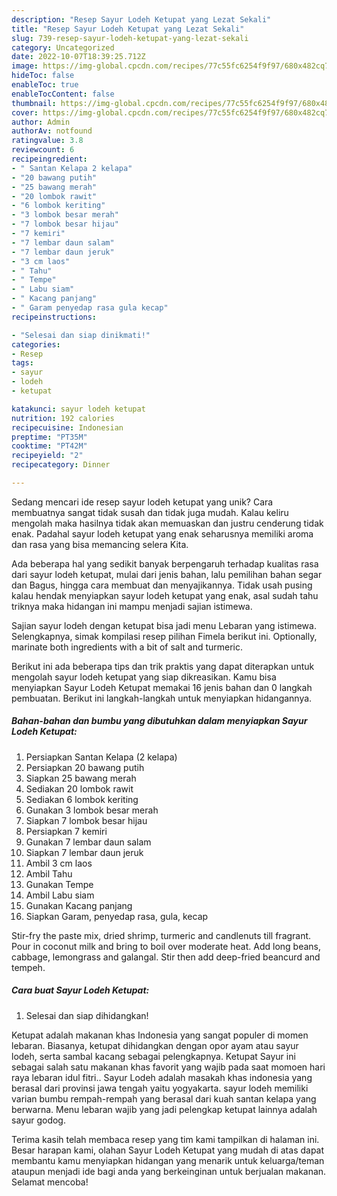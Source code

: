 ```yaml
---
description: "Resep Sayur Lodeh Ketupat yang Lezat Sekali"
title: "Resep Sayur Lodeh Ketupat yang Lezat Sekali"
slug: 739-resep-sayur-lodeh-ketupat-yang-lezat-sekali
category: Uncategorized
date: 2022-10-07T18:39:25.712Z
image: https://img-global.cpcdn.com/recipes/77c55fc6254f9f97/680x482cq70/sayur-lodeh-ketupat-foto-resep-utama.jpg
hideToc: false
enableToc: true
enableTocContent: false
thumbnail: https://img-global.cpcdn.com/recipes/77c55fc6254f9f97/680x482cq70/sayur-lodeh-ketupat-foto-resep-utama.jpg
cover: https://img-global.cpcdn.com/recipes/77c55fc6254f9f97/680x482cq70/sayur-lodeh-ketupat-foto-resep-utama.jpg
author: Admin
authorAv: notfound
ratingvalue: 3.8
reviewcount: 6
recipeingredient:
- " Santan Kelapa 2 kelapa"
- "20 bawang putih"
- "25 bawang merah"
- "20 lombok rawit"
- "6 lombok keriting"
- "3 lombok besar merah"
- "7 lombok besar hijau"
- "7 kemiri"
- "7 lembar daun salam"
- "7 lembar daun jeruk"
- "3 cm laos"
- " Tahu"
- " Tempe"
- " Labu siam"
- " Kacang panjang"
- " Garam penyedap rasa gula kecap"
recipeinstructions:

- "Selesai dan siap dinikmati!"
categories:
- Resep
tags:
- sayur
- lodeh
- ketupat

katakunci: sayur lodeh ketupat 
nutrition: 192 calories
recipecuisine: Indonesian
preptime: "PT35M"
cooktime: "PT42M"
recipeyield: "2"
recipecategory: Dinner

---
```





Sedang mencari ide resep sayur lodeh ketupat yang unik? Cara membuatnya sangat tidak susah dan tidak juga mudah. Kalau keliru mengolah maka hasilnya tidak akan memuaskan dan justru cenderung tidak enak. Padahal sayur lodeh ketupat yang enak seharusnya memiliki aroma dan rasa yang bisa memancing selera Kita.





Ada beberapa hal yang sedikit banyak berpengaruh terhadap kualitas rasa dari sayur lodeh ketupat, mulai dari jenis bahan, lalu pemilihan bahan segar dan Bagus, hingga cara membuat dan menyajikannya. Tidak usah pusing kalau hendak menyiapkan sayur lodeh ketupat yang enak,      asal sudah tahu triknya maka hidangan ini mampu menjadi sajian istimewa.














Sajian sayur lodeh dengan ketupat bisa jadi menu Lebaran yang istimewa. Selengkapnya, simak kompilasi resep pilihan Fimela berikut ini. Optionally, marinate both ingredients with a bit of salt and turmeric.






Berikut ini ada beberapa tips dan trik praktis yang dapat diterapkan untuk mengolah sayur lodeh ketupat yang siap dikreasikan. Kamu bisa menyiapkan Sayur Lodeh Ketupat memakai 16 jenis bahan dan 0 langkah pembuatan. Berikut ini langkah-langkah untuk menyiapkan hidangannya.

<!--inarticleads1-->

##### Bahan-bahan dan bumbu yang dibutuhkan dalam menyiapkan Sayur Lodeh Ketupat:

1. Persiapkan  Santan Kelapa (2 kelapa)
1. Persiapkan 20 bawang putih
1. Siapkan 25 bawang merah
1. Sediakan 20 lombok rawit
1. Sediakan 6 lombok keriting
1. Gunakan 3 lombok besar merah
1. Siapkan 7 lombok besar hijau
1. Persiapkan 7 kemiri
1. Gunakan 7 lembar daun salam
1. Siapkan 7 lembar daun jeruk
1. Ambil 3 cm laos
1. Ambil  Tahu
1. Gunakan  Tempe
1. Ambil  Labu siam
1. Gunakan  Kacang panjang
1. Siapkan  Garam, penyedap rasa, gula, kecap


Stir-fry the paste mix, dried shrimp, turmeric and candlenuts till fragrant. Pour in coconut milk and bring to boil over moderate heat. Add long beans, cabbage, lemongrass and galangal. Stir then add deep-fried beancurd and tempeh. 

<!--inarticleads2-->

##### Cara buat Sayur Lodeh Ketupat:


1. Selesai dan siap dihidangkan!

Ketupat adalah makanan khas Indonesia yang sangat populer di momen lebaran. Biasanya, ketupat dihidangkan dengan opor ayam atau sayur lodeh, serta sambal kacang sebagai pelengkapnya. Ketupat Sayur ini sebagai salah satu makanan khas favorit yang wajib pada saat momoen hari raya lebaran idul fitri.. Sayur Lodeh adalah masakah khas indonesia yang berasal dari provinsi jawa tengah yaitu yogyakarta. sayur lodeh memiliki varian bumbu rempah-rempah yang berasal dari kuah santan kelapa yang berwarna. Menu lebaran wajib yang jadi pelengkap ketupat lainnya adalah sayur godog. 

Terima kasih telah membaca resep yang tim kami tampilkan di halaman ini. Besar harapan kami, olahan Sayur Lodeh Ketupat yang mudah di atas dapat membantu kamu menyiapkan hidangan yang menarik untuk keluarga/teman ataupun menjadi ide bagi anda yang berkeinginan untuk berjualan makanan. Selamat mencoba!
